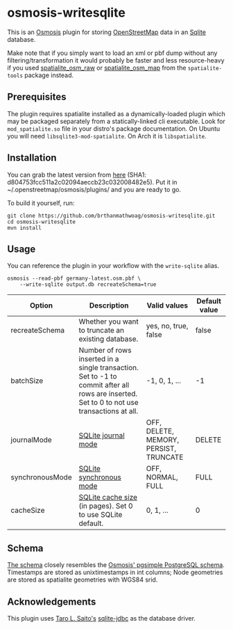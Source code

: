 # osmosis-writesqlite

This is an [Osmosis](http://wiki.openstreetmap.org/wiki/Osmosis) plugin for storing [OpenStreetMap](https://wiki.openstreetmap.org/wiki/Main_Page) data in an [Sqlite](https://www.sqlite.org/) database.

Make note that if you simply want to load an xml or pbf dump without any filtering/transformation it would probably be faster and less resource-heavy if you used [spatialite_osm_raw](https://www.gaia-gis.it/fossil/spatialite-tools/wiki?name=spatialite_osm_raw) or [spatialite_osm_map](https://www.gaia-gis.it/fossil/spatialite-tools/wiki?name=spatialite_osm_map) from the `spatialite-tools` package instead.

## Prerequisites

The plugin requires spatialite installed as a dynamically-loaded plugin which may be packaged separately from a statically-linked cli executable. Look for `mod_spatialite.so` file in your distro's package documentation. On Ubuntu you will need `libsqlite3-mod-spatialite`. On Arch it is `libspatialite`.

## Installation

You can grab the latest version from [here](https://drive.google.com/file/d/0B_sU33gr527ZRXh2dXNQajRLX2c/view?usp=sharing) (SHA1: d804753fcc511a2c02094aeccb23c032008482e5). Put it in ~/.openstreetmap/osmosis/plugins/ and you are ready to go.

To build it yourself, run:

```
git clone https://github.com/brthanmathwoag/osmosis-writesqlite.git
cd osmosis-writesqlite
mvn install
```

## Usage

You can reference the plugin in your workflow with the `write-sqlite` alias.

```
osmosis --read-pbf germany-latest.osm.pbf \
    --write-sqlite output.db recreateSchema=true
```

| Option          | Description                                                                                                                                | Valid values                           | Default value |
| --------------- | ------------------------------------------------------------------------------------------------------------------------------------------ | -------------------------------------- | ------------- |
| recreateSchema  | Whether you want to truncate an existing database.                                                                                         | yes, no, true, false                   | false         |
| batchSize       | Number of rows inserted in a single transaction. Set to -1 to commit after all rows are inserted. Set to 0 to not use transactions at all. | -1, 0, 1, ...                          | -1            |
| journalMode     | [SQLite journal mode](https://sqlite.org/pragma.html#pragma_journal_mode)                                                                  | OFF, DELETE, MEMORY, PERSIST, TRUNCATE | DELETE        |
| synchronousMode | [SQLite synchronous mode](https://sqlite.org/pragma.html#pragma_synchronous)                                                               | OFF, NORMAL, FULL                      | FULL          |
| cacheSize       | [SQLite cache size](https://sqlite.org/pragma.html#pragma_cache_size) (in pages). Set 0  to use SQLite default.                            | 0, 1, ...                              | 0             |

## Schema

[The schema](https://github.com/brthanmathwoag/osmosis-writesqlite/blob/master/src/main/resources/scripts/00-create-schema.sql) closely resembles the [Osmosis' pgsimple PostgreSQL schema](https://github.com/openstreetmap/osmosis/blob/master/package/script/pgsimple_schema_0.6.sql). Timestamps are stored as unixtimestamps in int columns; Node geometries are stored as spatialite geometries with WGS84 srid.

## Acknowledgements

This plugin uses [Taro L. Saito's](http://xerial.org) [sqlite-jdbc](https://github.com/xerial/sqlite-jdbc) as the database driver.


